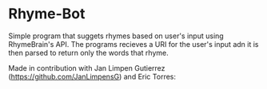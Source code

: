 # Rhyme-Bot
Simple program that suggets rhymes based on user's input using RhymeBrain's API.
The programs recieves a URI for the user's input adn it is then parsed to return only the words that rhyme.

Made in contribution with Jan Limpen Gutierrez (https://github.com/JanLimpensG) and Eric Torres:
  
